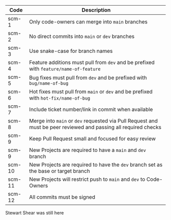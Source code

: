 | Code     | Description                                                                                                     |
|----------|-----------------------------------------------------------------------------------------------------------------|
| scm-1    | Only code-owners can merge into ```main``` branches                                                             |
| scm-2    | No direct commits into ```main``` or ```dev``` branches                                                         |
| scm-3    | Use snake-case for branch names                                                                                 |
| scm-4    | Feature additions must pull from ```dev``` and be prefixed with ```feature/name-of-feature```                   |
| scm-5    | Bug fixes must pull from ```dev``` and be prefixed with ```bug/name-of-bug```                                   |
| scm-6    | Hot fixes must pull from ```main``` or ```dev``` and be prefixed with ```hot-fix/name-of-bug```                 |
| scm-7    | Include ticket number/link in commit when available                                                             |
| scm-8    | Merge into `main` or `dev` requested via Pull Request and must be peer reviewed and passing all required checks |
| scm-9    | Keep Pull Request small and focused for easy review                                                             |
| scm-9    | New Projects are required to have a `main` and `dev` branch                                                     |
| scm-10   | New Projects are required to have the `dev` branch set as the base or target branch                             |
| scm-11   | New Projects will restrict push to `main` and `dev` to Code-Owners                                              |
| scm-12   | All commits must be signed                                                                                      |
Stewart Shear was still here
